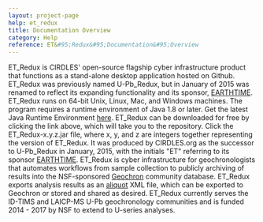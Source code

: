 ```yaml
---
layout: project-page
help: et_redux
title: Documentation Overview
category: Help
reference: ET&#95;Redux&#95;Documentation&#95;Overview
---
```


ET&#95;Redux is CIRDLES' open-source flagship cyber infrastructure product that  functions as a stand-alone desktop application hosted on Github. ET_Redux was previously named U-Pb_Redux, but in January of 2015 was renamed to reflect its expanding functionality and its sponsor, <a href="http://earthtimetestsite.com/" target="_blank">EARTHTIME</a>. ET&#95;Redux runs on 64-bit Unix, Linux, Mac, and Windows machines. The program requires a runtime environment of Java 1.8 or later. Get the latest Java Runtime Environment <a href="http://www.oracle.com/technetwork/java/javase/downloads/index.html" target="_blank">here</a>.
ET&#95;Redux can be downloaded for free by clicking the link above, which will take you to the repository. Click the ET&#95;Redux-x.y.z.jar file, where x, y, and z are integers together representing the version of ET&#95;Redux. It was produced by CIRDLES.org as the successor to U-Pb&#95;Redux in January, 2015, with the initials "ET" referring to its sponsor [EARTHTIME](http://www.earthtimetestsite.com). ET&#95;Redux is cyber infrastructure for geochronologists that automates workflows from sample collection to publicly archiving of results into the NSF-sponsored [Geochron](http://www.geochron.org) community database. ET&#95;Redux exports analysis results as an [aliquot](https://raw.githubusercontent.com/EARTHTIME/Schema/master/AliquotXMLSchema.xsd) XML file, which can be exported to Geochron or stored and shared as desired.  ET_Redux currently serves the ID-TIMS and LAICP-MS U-Pb geochronology communities and is funded 2014 - 2017 by NSF to extend to U-series analyses.
